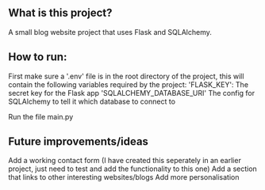 ## What is this project?

A small blog website project that uses Flask and SQLAlchemy.

## How to run:

First make sure a '.env' file is in the root directory of the project, this will contain the following variables required by the project:
'FLASK_KEY': The secret key for the Flask app
'SQLALCHEMY_DATABASE_URI' The config for SQLAlchemy to tell it which database to connect to

Run the file main.py

## Future improvements/ideas

Add a working contact form (I have created this seperately in an earlier project, just need to test and add the functionality to this one)
Add a section that links to other interesting websites/blogs
Add more personalisation
